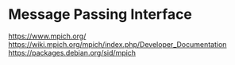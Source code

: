 # Message Passing Interface

https://www.mpich.org/
https://wiki.mpich.org/mpich/index.php/Developer_Documentation
https://packages.debian.org/sid/mpich
